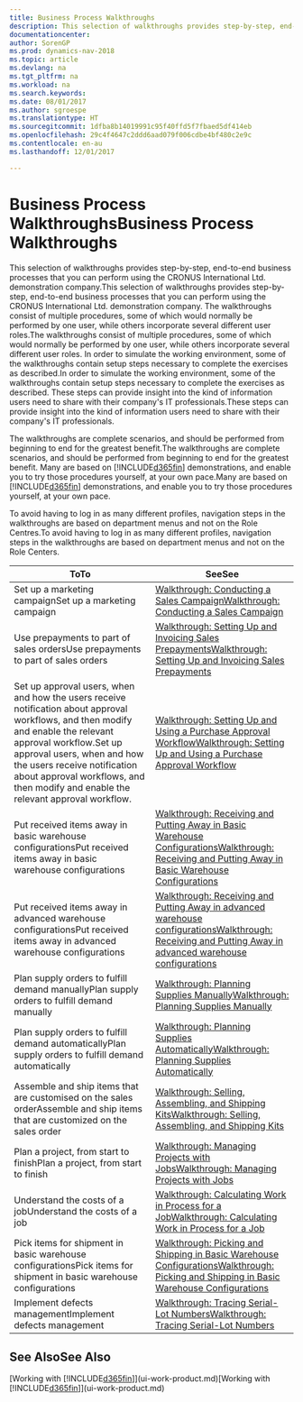 ```yaml
---
title: Business Process Walkthroughs
description: This selection of walkthroughs provides step-by-step, end-to-end business processes that you can perform using the CRONUS International Ltd. demonstration company. The walkthroughs consist of multiple procedures, some of which would normally be performed by one user, while others incorporate several different user roles. In order to simulate the working environment, some of the walkthroughs contain setup steps necessary to complete the exercises as described. These steps can provide insight into the kind of information users need to share with their company's IT professionals.
documentationcenter: 
author: SorenGP
ms.prod: dynamics-nav-2018
ms.topic: article
ms.devlang: na
ms.tgt_pltfrm: na
ms.workload: na
ms.search.keywords: 
ms.date: 08/01/2017
ms.author: sgroespe
ms.translationtype: HT
ms.sourcegitcommit: 1dfba8b14019991c95f40ffd5f7fbaed5df414eb
ms.openlocfilehash: 29c4f4647c2ddd6aad079f006cdbe4bf480c2e9c
ms.contentlocale: en-au
ms.lasthandoff: 12/01/2017

---
```

# <a name="business-process-walkthroughs"></a><span data-ttu-id="c537b-106">Business Process Walkthroughs</span><span class="sxs-lookup"><span data-stu-id="c537b-106">Business Process Walkthroughs</span></span>
<span data-ttu-id="c537b-107">This selection of walkthroughs provides step-by-step, end-to-end business processes that you can perform using the CRONUS International Ltd. demonstration company.</span><span class="sxs-lookup"><span data-stu-id="c537b-107">This selection of walkthroughs provides step-by-step, end-to-end business processes that you can perform using the CRONUS International Ltd. demonstration company.</span></span> <span data-ttu-id="c537b-108">The walkthroughs consist of multiple procedures, some of which would normally be performed by one user, while others incorporate several different user roles.</span><span class="sxs-lookup"><span data-stu-id="c537b-108">The walkthroughs consist of multiple procedures, some of which would normally be performed by one user, while others incorporate several different user roles.</span></span> <span data-ttu-id="c537b-109">In order to simulate the working environment, some of the walkthroughs contain setup steps necessary to complete the exercises as described.</span><span class="sxs-lookup"><span data-stu-id="c537b-109">In order to simulate the working environment, some of the walkthroughs contain setup steps necessary to complete the exercises as described.</span></span> <span data-ttu-id="c537b-110">These steps can provide insight into the kind of information users need to share with their company's IT professionals.</span><span class="sxs-lookup"><span data-stu-id="c537b-110">These steps can provide insight into the kind of information users need to share with their company's IT professionals.</span></span>  

 <span data-ttu-id="c537b-111">The walkthroughs are complete scenarios, and should be performed from beginning to end for the greatest benefit.</span><span class="sxs-lookup"><span data-stu-id="c537b-111">The walkthroughs are complete scenarios, and should be performed from beginning to end for the greatest benefit.</span></span> <span data-ttu-id="c537b-112">Many are based on [!INCLUDE[d365fin](includes/d365fin_md.md)] demonstrations, and enable you to try those procedures yourself, at your own pace.</span><span class="sxs-lookup"><span data-stu-id="c537b-112">Many are based on [!INCLUDE[d365fin](includes/d365fin_md.md)] demonstrations, and enable you to try those procedures yourself, at your own pace.</span></span>  

 <span data-ttu-id="c537b-113">To avoid having to log in as many different profiles, navigation steps in the walkthroughs are based on department menus and not on the Role Centres.</span><span class="sxs-lookup"><span data-stu-id="c537b-113">To avoid having to log in as many different profiles, navigation steps in the walkthroughs are based on department menus and not on the Role Centers.</span></span>  

|<span data-ttu-id="c537b-114">To</span><span class="sxs-lookup"><span data-stu-id="c537b-114">To</span></span>|<span data-ttu-id="c537b-115">See</span><span class="sxs-lookup"><span data-stu-id="c537b-115">See</span></span>|  
|--------|---------|  
|<span data-ttu-id="c537b-116">Set up a marketing campaign</span><span class="sxs-lookup"><span data-stu-id="c537b-116">Set up a marketing campaign</span></span>|[<span data-ttu-id="c537b-117">Walkthrough: Conducting a Sales Campaign</span><span class="sxs-lookup"><span data-stu-id="c537b-117">Walkthrough: Conducting a Sales Campaign</span></span>](walkthrough-conducting-a-sales-campaign.md)|  
|<span data-ttu-id="c537b-118">Use prepayments to part of sales orders</span><span class="sxs-lookup"><span data-stu-id="c537b-118">Use prepayments to part of sales orders</span></span>|[<span data-ttu-id="c537b-119">Walkthrough: Setting Up and Invoicing Sales Prepayments</span><span class="sxs-lookup"><span data-stu-id="c537b-119">Walkthrough: Setting Up and Invoicing Sales Prepayments</span></span>](walkthrough-setting-up-and-invoicing-sales-prepayments.md)|  
|<span data-ttu-id="c537b-120">Set up approval users, when and how the users receive notification about approval workflows, and then modify and enable the relevant approval workflow.</span><span class="sxs-lookup"><span data-stu-id="c537b-120">Set up approval users, when and how the users receive notification about approval workflows, and then modify and enable the relevant approval workflow.</span></span>|[<span data-ttu-id="c537b-121">Walkthrough: Setting Up and Using a Purchase Approval Workflow</span><span class="sxs-lookup"><span data-stu-id="c537b-121">Walkthrough: Setting Up and Using a Purchase Approval Workflow</span></span>](walkthrough-setting-up-and-using-a-purchase-approval-workflow.md)|  
|<span data-ttu-id="c537b-122">Put received items away in basic warehouse configurations</span><span class="sxs-lookup"><span data-stu-id="c537b-122">Put received items away in basic warehouse configurations</span></span>|[<span data-ttu-id="c537b-123">Walkthrough: Receiving and Putting Away in Basic Warehouse Configurations</span><span class="sxs-lookup"><span data-stu-id="c537b-123">Walkthrough: Receiving and Putting Away in Basic Warehouse Configurations</span></span>](walkthrough-receiving-and-putting-away-in-basic-warehousing.md)|  
|<span data-ttu-id="c537b-124">Put received items away in advanced warehouse configurations</span><span class="sxs-lookup"><span data-stu-id="c537b-124">Put received items away in advanced warehouse configurations</span></span>|[<span data-ttu-id="c537b-125">Walkthrough: Receiving and Putting Away in advanced warehouse configurations</span><span class="sxs-lookup"><span data-stu-id="c537b-125">Walkthrough: Receiving and Putting Away in advanced warehouse configurations</span></span>](walkthrough-receiving-and-putting-away-in-advanced-warehousing.md)|  
|<span data-ttu-id="c537b-126">Plan supply orders to fulfill demand manually</span><span class="sxs-lookup"><span data-stu-id="c537b-126">Plan supply orders to fulfill demand manually</span></span>|[<span data-ttu-id="c537b-127">Walkthrough: Planning Supplies Manually</span><span class="sxs-lookup"><span data-stu-id="c537b-127">Walkthrough: Planning Supplies Manually</span></span>](walkthrough-planning-supplies-manually.md)|  
|<span data-ttu-id="c537b-128">Plan supply orders to fulfill demand automatically</span><span class="sxs-lookup"><span data-stu-id="c537b-128">Plan supply orders to fulfill demand automatically</span></span>|[<span data-ttu-id="c537b-129">Walkthrough: Planning Supplies Automatically</span><span class="sxs-lookup"><span data-stu-id="c537b-129">Walkthrough: Planning Supplies Automatically</span></span>](walkthrough-planning-supplies-automatically.md)|  
|<span data-ttu-id="c537b-130">Assemble and ship items that are customised on the sales order</span><span class="sxs-lookup"><span data-stu-id="c537b-130">Assemble and ship items that are customized on the sales order</span></span>|[<span data-ttu-id="c537b-131">Walkthrough: Selling, Assembling, and Shipping Kits</span><span class="sxs-lookup"><span data-stu-id="c537b-131">Walkthrough: Selling, Assembling, and Shipping Kits</span></span>](walkthrough-selling-assembling-and-shipping-kits.md)|  
|<span data-ttu-id="c537b-132">Plan a project, from start to finish</span><span class="sxs-lookup"><span data-stu-id="c537b-132">Plan a project, from start to finish</span></span>|[<span data-ttu-id="c537b-133">Walkthrough: Managing Projects with Jobs</span><span class="sxs-lookup"><span data-stu-id="c537b-133">Walkthrough: Managing Projects with Jobs</span></span>](walkthrough-managing-projects-with-jobs.md)|  
|<span data-ttu-id="c537b-134">Understand the costs of a job</span><span class="sxs-lookup"><span data-stu-id="c537b-134">Understand the costs of a job</span></span>|[<span data-ttu-id="c537b-135">Walkthrough: Calculating Work in Process for a Job</span><span class="sxs-lookup"><span data-stu-id="c537b-135">Walkthrough: Calculating Work in Process for a Job</span></span>](walkthrough-calculating-work-in-process-for-a-job.md)|  
|<span data-ttu-id="c537b-136">Pick items for shipment in basic warehouse configurations</span><span class="sxs-lookup"><span data-stu-id="c537b-136">Pick items for shipment in basic warehouse configurations</span></span>|[<span data-ttu-id="c537b-137">Walkthrough: Picking and Shipping in Basic Warehouse Configurations</span><span class="sxs-lookup"><span data-stu-id="c537b-137">Walkthrough: Picking and Shipping in Basic Warehouse Configurations</span></span>](walkthrough-picking-and-shipping-in-basic-warehousing.md)|  
|<span data-ttu-id="c537b-138">Implement defects management</span><span class="sxs-lookup"><span data-stu-id="c537b-138">Implement defects management</span></span>|[<span data-ttu-id="c537b-139">Walkthrough: Tracing Serial-Lot Numbers</span><span class="sxs-lookup"><span data-stu-id="c537b-139">Walkthrough: Tracing Serial-Lot Numbers</span></span>](walkthrough-tracing-serial-lot-numbers.md)|  

## <a name="see-also"></a><span data-ttu-id="c537b-140">See Also</span><span class="sxs-lookup"><span data-stu-id="c537b-140">See Also</span></span>
<span data-ttu-id="c537b-141">[Working with [!INCLUDE[d365fin](includes/d365fin_md.md)]](ui-work-product.md)</span><span class="sxs-lookup"><span data-stu-id="c537b-141">[Working with [!INCLUDE[d365fin](includes/d365fin_md.md)]](ui-work-product.md)</span></span>  

